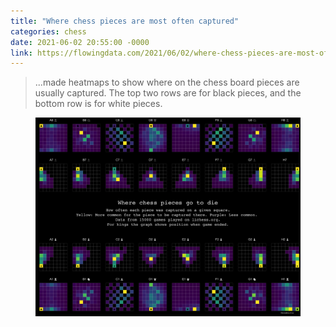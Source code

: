 ```yaml
---
title: "Where chess pieces are most often captured"
categories: chess
date: 2021-06-02 20:55:00 -0000
link: https://flowingdata.com/2021/06/02/where-chess-pieces-are-most-often-captured/
---
```

> ...made heatmaps to show where on the chess board pieces are usually captured. The top two rows are for black pieces, and the bottom row is for white pieces.

<figure><a href="/chess-pieces-captured.png"><img src="/chess-pieces-captured.png" /></a></figure>